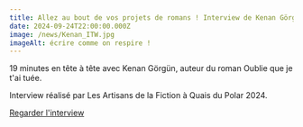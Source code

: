 ```yaml
---
title: Allez au bout de vos projets de romans ! Interview de Kenan Görgün
date: 2024-09-24T22:00:00.000Z
image: /news/Kenan_ITW.jpg
imageAlt: écrire comme on respire !
---
```


19 minutes en tête à tête avec Kenan Görgün, auteur du roman Oublie que je t'ai tuée.

Interview réalisé par Les Artisans de la Fiction à Quais du Polar 2024.

[Regarder l'interview](https://www.youtube.com/watch?v=VI-_BnZH-4A)

